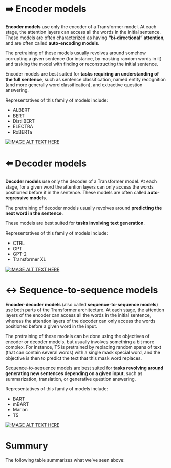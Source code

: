 # ➡️ Encoder models
**Encoder models** use only the encoder of a Transformer model. At each stage, the attention layers can access all the words in the initial sentence. These models are often characterized as having **“bi-directional” attention**, and are often called **auto-encoding models**.

The pretraining of these models usually revolves around somehow corrupting a given sentence (for instance, by masking random words in it) and tasking the model with finding or reconstructing the initial sentence.

Encoder models are best suited for **tasks requiring an understanding of the full sentence**, such as sentence classification, named entity recognition (and more generally word classification), and extractive question answering.

Representatives of this family of models include:
- ALBERT
- BERT
- DistilBERT
- ELECTRA
- RoBERTa
  
[![IMAGE ALT TEXT HERE](https://img.youtube.com/vi/MUqNwgPjJvQ/0.jpg)](https://www.youtube.com/watch?v=MUqNwgPjJvQ)


# ⬅️ Decoder models
**Decoder models** use only the decoder of a Transformer model. At each stage, for a given word the attention layers can only access the words positioned before it in the sentence. These models are often called **auto-regressive models**.

The pretraining of decoder models usually revolves around **predicting the next word in the sentence**.

These models are best suited for **tasks involving text generation**.

Representatives of this family of models include:
- CTRL
- GPT
- GPT-2
- Transformer XL

[![IMAGE ALT TEXT HERE](https://img.youtube.com/vi/d_ixlCubqQw/0.jpg)](https://www.youtube.com/watch?v=d_ixlCubqQw)

# ↔️ Sequence-to-sequence models 
**Encoder-decoder models** (also called **sequence-to-sequence models**) use both parts of the Transformer architecture. At each stage, the attention layers of the encoder can access all the words in the initial sentence, whereas the attention layers of the decoder can only access the words positioned before a given word in the input.

The pretraining of these models can be done using the objectives of encoder or decoder models, but usually involves something a bit more complex. For instance, T5 is pretrained by replacing random spans of text (that can contain several words) with a single mask special word, and the objective is then to predict the text that this mask word replaces.

Sequence-to-sequence models are best suited for **tasks revolving around generating new sentences depending on a given input**, such as summarization, translation, or generative question answering.

Representatives of this family of models include:
- BART
- mBART
- Marian
- T5

[![IMAGE ALT TEXT HERE](https://img.youtube.com/vi/0_4KEb08xrE/0.jpg)](https://www.youtube.com/watch?v=0_4KEb08xrE)

# Summury
The following table summarizes what we've seen above:
